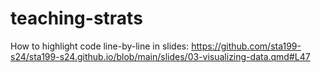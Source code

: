 # teaching-strats

How to highlight code line-by-line in slides: https://github.com/sta199-s24/sta199-s24.github.io/blob/main/slides/03-visualizing-data.qmd#L47
